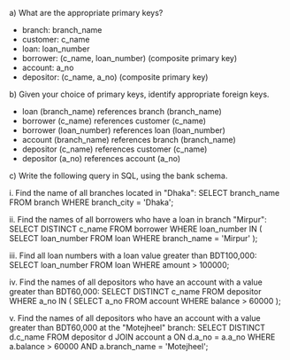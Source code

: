 a) What are the appropriate primary keys?
- branch: branch_name
- customer: c_name
- loan: loan_number
- borrower: (c_name, loan_number) (composite primary key)
- account: a_no
- depositor: (c_name, a_no) (composite primary key)

b) Given your choice of primary keys, identify appropriate foreign keys.
- loan (branch_name) references branch (branch_name)
- borrower (c_name) references customer (c_name)
- borrower (loan_number) references loan (loan_number)
- account (branch_name) references branch (branch_name)
- depositor (c_name) references customer (c_name)
- depositor (a_no) references account (a_no)

c) Write the following query in SQL, using the bank schema.

i. Find the name of all branches located in "Dhaka":
SELECT branch_name
FROM branch
WHERE branch_city = 'Dhaka';

ii. Find the names of all borrowers who have a loan in branch "Mirpur":
SELECT DISTINCT c_name
FROM borrower
WHERE loan_number IN (
    SELECT loan_number
    FROM loan
    WHERE branch_name = 'Mirpur'
);

iii. Find all loan numbers with a loan value greater than BDT100,000:
SELECT loan_number
FROM loan
WHERE amount > 100000;

iv. Find the names of all depositors who have an account with a value greater than BDT60,000:
SELECT DISTINCT c_name
FROM depositor
WHERE a_no IN (
    SELECT a_no
    FROM account
    WHERE balance > 60000
);

v. Find the names of all depositors who have an account with a value greater than BDT60,000 at the "Motejheel" branch:
SELECT DISTINCT d.c_name
FROM depositor d
JOIN account a ON d.a_no = a.a_no
WHERE a.balance > 60000 AND a.branch_name = 'Motejheel';

